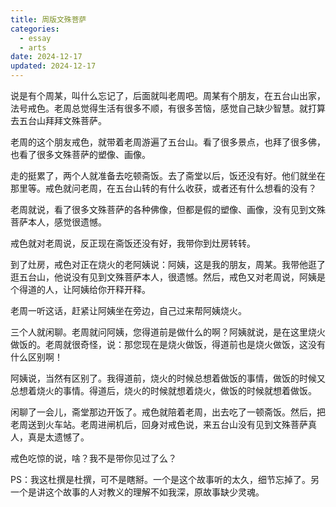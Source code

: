 ```yaml
---
title: 周版文殊菩萨
categories:
  - essay
  - arts
date: 2024-12-17
updated: 2024-12-17
---
```


说是有个周某，叫什么忘记了，后面就叫老周吧。周某有个朋友，在五台山出家，法号戒色。老周总觉得生活有很多不顺，有很多苦恼，感觉自己缺少智慧。就打算去五台山拜拜文殊菩萨。

老周的这个朋友戒色，就带着老周游遍了五台山。看了很多景点，也拜了很多佛，也看了很多文殊菩萨的塑像、画像。

走的挺累了，两个人就准备去吃顿斋饭。去了斋堂以后，饭还没有好。他们就坐在那里等。戒色就问老周，在五台山转的有什么收获，或者还有什么想看的没有？

老周就说，看了很多文殊菩萨的各种佛像，但都是假的塑像、画像，没有见到文殊菩萨本人，感觉很遗憾。

戒色就对老周说，反正现在斋饭还没有好，我带你到灶房转转。

到了灶房，戒色对正在烧火的老阿姨说：阿姨，这是我的朋友，周某。我带他逛了逛五台山，他说没有见到文殊菩萨本人，很遗憾。然后，戒色又对老周说，阿姨是个得道的人，让阿姨给你开释开释。

老周一听这话，赶紧让阿姨坐在旁边，自己过来帮阿姨烧火。

三个人就闲聊。老周就问阿姨，您得道前是做什么的啊？阿姨就说，是在这里烧火做饭的。老周就很奇怪，说：那您现在是烧火做饭，得道前也是烧火做饭，这没有什么区别啊！

阿姨说，当然有区别了。我得道前，烧火的时候总想着做饭的事情，做饭的时候又总想着烧火的事情。得道后，烧火的时候就想着烧火，做饭的时候就想着做饭。

闲聊了一会儿，斋堂那边开饭了。戒色就陪着老周，出去吃了一顿斋饭。然后，把老周送到火车站。老周进闸机后，回身对戒色说，来五台山没有见到文殊菩萨真人，真是太遗憾了。

戒色吃惊的说，啥？我不是带你见过了么？

PS：我这杜撰是杜撰，可不是瞎掰。一个是这个故事听的太久，细节忘掉了。另一个是讲这个故事的人对教义的理解不如我深，原故事缺少灵魂。
